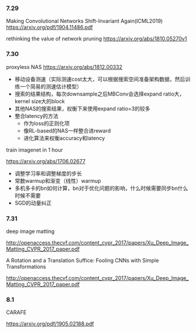### 7.29

Making Convolutional Networks Shift-Invariant Again(ICML2019)
https://arxiv.org/pdf/1904.11486.pdf

rethinking the value of network pruning
https://arxiv.org/abs/1810.05270v1

### 7.30

proxyless NAS
https://arxiv.org/abs/1812.00332

-   移动设备测速（实际测速cost太大，可以根据搜索空间准备架构数据，然后训练一个简易的测速估计模型）
-   搜索的结果结构，每次downsample之后MBConv会选择expand ratio大，kernel size大的block
-   其他NAS的搜索结果，权衡下来使用expand ratio=3的较多
-   整合latency的方法
    -   作为loss的正则化项
    -   像RL-based的NAS一样整合进reward
    -   进化算法来权衡accuracy和latency

train imagenet in 1 hour

https://arxiv.org/abs/1706.02677

-   调整学习率和调整梯度的步长
-   常数warmup和渐变（线性）warmup
-   多机多卡的bn如何计算，bn对于优化问题的影响，什么时候需要同步bn什么时候不需要
-   SGD的动量纠正

### 7.31

deep image matting

http://openaccess.thecvf.com/content_cvpr_2017/papers/Xu_Deep_Image_Matting_CVPR_2017_paper.pdf

A Rotation and a Translation Suffice: Fooling CNNs with Simple Transformations

http://openaccess.thecvf.com/content_cvpr_2017/papers/Xu_Deep_Image_Matting_CVPR_2017_paper.pdf

### 8.1

CARAFE

https://arxiv.org/pdf/1905.02188.pdf